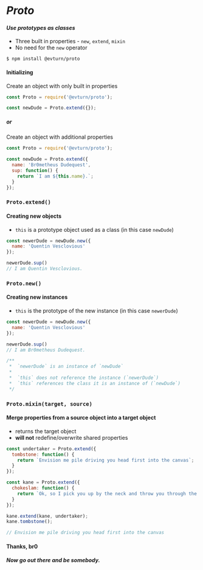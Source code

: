 # _Proto_
#### _Use prototypes as classes_

* Three built in properties - `new`, `extend`, `mixin`
* No need for the `new` operator

`$ npm install @evturn/proto`

#### Initializing
 Create an object with only built in properties


```javascript
const Proto = require('@evturn/proto');

const newDude = Proto.extend({});
```
##### or

Create an object with additional properties

```javascript
const Proto = require('@evturn/proto');

const newDude = Proto.extend({
  name: 'Br0metheus Dudequest',
  sup: function() {
    return `I am ${this.name}.`;
  }
});
```

### `Proto.extend()`
#### Creating new objects
* `this` is a prototype object used as a class (in this case `newDude`)

```javascript
const newerDude = newDude.new({
  name: 'Quentin Vesclovious'
});

newerDude.sup()
// I am Quentin Vesclovious.
```

### `Proto.new()`
#### Creating new instances
* `this` is the prototype of the new instance (in this case `newerDude`)

```javascript
const newerDude = newDude.new({
  name: 'Quentin Vesclovious'
});

newerDude.sup()
// I am Br0metheus Dudequest.

/**
 *  `newerDude` is an instance of `newDude`
 *
 *  `this` does not reference the instance (`newerDude`)
 *  `this` references the class it is an instance of (`newDude`)
 */

```

### `Proto.mixin(target, source)`
#### Merge properties from a source object into a target object
* returns the target object
* __will not__ redefine/overwrite shared properties
```javascript
const undertaker = Proto.extend({
  tombstone: function() {
    return `Envision me pile driving you head first into the canvas`;
  }
});

const kane = Proto.extend({
  chokeslam: function() {
    return `Ok, so I pick you up by the neck and throw you through the Spanish announcer's table`;
  }
});

kane.extend(kane, undertaker);
kane.tombstone();

// Envision me pile driving you head first into the canvas
```

#### Thanks, br0
##### Now go out there and be somebody.